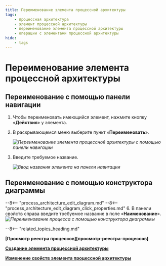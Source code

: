 ```yaml
---
title: Переименование элемента процессной архитектуры
tags:
    - процессная архитектура
    - элемент процессной архитектуры
    - переименование элемента процессной архитектуры
    - операции с элементами процессной архитектуры
hide:
    - tags
---
```


# Переименование элемента процессной архитектуры

## Переименование с помощью панели навигации

1. Чтобы переименовать имеющийся элемент, нажмите кнопку «**Действия**» <i class="fa-light fa-ellipsis-vertical"></i> у элемента.
2. В раскрывающемся меню выберите пункт «**Переименовать**».

    *![Переименование элемента процессной архитектуры с помощью панели навигации](process_architecture_modeling_rename_from_navigation.png)*

4. Введите требуемое название.

    *![Ввод названия элемента на панели навигации](process_architecture_modeling_rename_on_creation.png)*

## Переименование с помощью конструктора диаграммы

--8<-- "process_architecture_edit_diagram.md"
--8<-- "process_architecture_edit_diagram_click_properties.md"
6. В панели свойств справа введите требуемое название в поле «**Наименование**».
    *![Переименование процесса с помощью конструктора диаграммы](process_architecture_modeling_rename_from_properties.png)*

--8<-- "related_topics_heading.md"

**[Просмотр реестра процессов][просмотр-реестра-процессов]**

**[Создание элемента процессной архитектуры](creating_process_entity.md)**

**[Изменение свойств элемента процессной архитектуры](configuring_process_entity_properties.md)**
